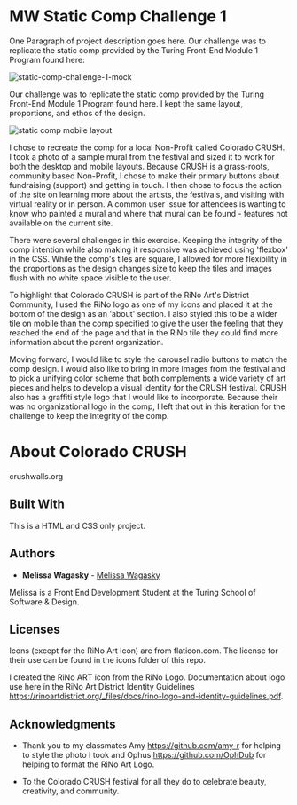 # MW Static Comp Challenge 1

One Paragraph of project description goes here. Our challenge was to replicate the static comp provided by the Turing Front-End Module 1 Program found here:

![static-comp-challenge-1-mock](https://user-images.githubusercontent.com/24358415/31955613-23f7fc90-b8a6-11e7-882d-e6d5ed2327c8.jpg)




Our challenge was to replicate the static comp provided by the Turing Front-End Module 1 Program found here. I kept the same layout, proportions, and ethos of the design. 



![static comp mobile layout](https://user-images.githubusercontent.com/24358415/31955576-086e7030-b8a6-11e7-8944-93113c941423.png)

I chose to recreate the comp for a local Non-Profit called Colorado CRUSH. I took a photo of a sample mural from the festival and sized it to work for both the desktop and mobile layouts. Because CRUSH is a grass-roots, community based Non-Profit, I chose to make their primary buttons about fundraising (support) and getting in touch. I then chose to focus the action of the site on learning more about the artists, the festivals, and visiting with virtual reality or in person. A common user issue for attendees is wanting to know who painted a mural and where that mural can be found - features not available on the current site. 

There were several challenges in this exercise. Keeping the integrity of the comp intention while also making it responsive was achieved using 'flexbox' in the CSS. While the comp's tiles are square, I allowed for more flexibility in the proportions as the design changes size to keep the tiles and images flush with no white space visible to the user. 

To highlight that Colorado CRUSH is part of the RiNo Art's District Community, I used the RiNo logo as one of my icons and placed it at the bottom of the design as an 'about' section. I also styled this to be a wider tile on mobile than the comp specified to give the user the feeling that they reached the end of the page and that in the RiNo tile they could find more information about the parent organization.

Moving forward, I would like to style the carousel radio buttons to match the comp design. I would also like to bring in more images from the festival and to pick a unifying color scheme that both complements a wide variety of art pieces and helps to develop a visual identity for the CRUSH festival. CRUSH also has a graffiti style logo that I would like to incorporate. Because their was no organizational logo in the comp, I left that out in this iteration for the challenge to keep the integrity of the comp.


# About Colorado CRUSH

crushwalls.org

## Built With

This is a HTML and CSS only project.

## Authors

* **Melissa Wagasky** - [Melissa Wagasky](https://github.com/wagasky)

Melissa is a Front End Development Student at the Turing School of Software & Design.


## Licenses

Icons (except for the RiNo Art Icon) are from flaticon.com. The license for their use can be found in the icons folder of this repo.

I created the RiNo ART icon from the RiNo Logo. Documentation about logo use here in the RiNo Art District Identity Guidelines https://rinoartdistrict.org/_files/docs/rino-logo-and-identity-guidelines.pdf.

## Acknowledgments

* Thank you to my classmates Amy https://github.com/amy-r for helping to style the photo I took and Ophus https://github.com/OphDub for helping to format the RiNo Art Logo.

* To the Colorado CRUSH festival for all they do to celebrate beauty, creativity, and community.
